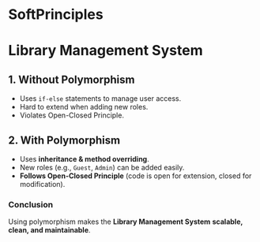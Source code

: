 # SoftPrinciples
# Library Management System

## 1. Without Polymorphism
- Uses `if-else` statements to manage user access.
- Hard to extend when adding new roles.
- Violates Open-Closed Principle.

## 2. With Polymorphism
- Uses **inheritance & method overriding**.
- New roles (e.g., `Guest`, `Admin`) can be added easily.
- **Follows Open-Closed Principle** (code is open for extension, closed for modification).

### **Conclusion**
Using polymorphism makes the **Library Management System** **scalable, clean, and maintainable**.
